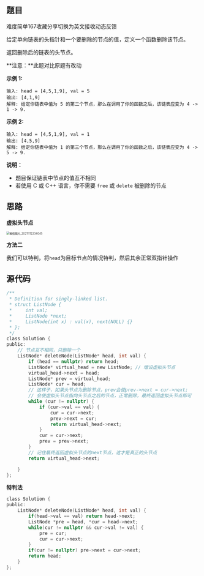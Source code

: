 ## 题目

难度简单167收藏分享切换为英文接收动态反馈

给定单向链表的头指针和一个要删除的节点的值，定义一个函数删除该节点。

返回删除后的链表的头节点。

**注意：**此题对比原题有改动

**示例 1:**

```
输入: head = [4,5,1,9], val = 5
输出: [4,1,9]
解释: 给定你链表中值为 5 的第二个节点，那么在调用了你的函数之后，该链表应变为 4 -> 1 -> 9.
```

**示例 2:**

```
输入: head = [4,5,1,9], val = 1
输出: [4,5,9]
解释: 给定你链表中值为 1 的第三个节点，那么在调用了你的函数之后，该链表应变为 4 -> 5 -> 9.
```

 

**说明：**

- 题目保证链表中节点的值互不相同
- 若使用 C 或 C++ 语言，你不需要 `free` 或 `delete` 被删除的节点

## 思路

**虚拟头节点**

<img src="https://syz-picture.oss-cn-shenzhen.aliyuncs.com/%E5%BE%AE%E4%BF%A1%E5%9B%BE%E7%89%87_20211112234045.jpg" alt="微信图片_20211112234045" style="zoom: 50%;" />

**方法二**

我们可以特判，将`head`为目标节点的情况特判，然后其余正常双指针操作

## 源代码

```C
/**
 * Definition for singly-linked list.
 * struct ListNode {
 *     int val;
 *     ListNode *next;
 *     ListNode(int x) : val(x), next(NULL) {}
 * };
 */
class Solution {
public:
    // 节点互不相同，只删除一个
    ListNode* deleteNode(ListNode* head, int val) {
        if (head == nullptr) return head;
        ListNode* virtual_head = new ListNode; // 增设虚拟头节点
        virtual_head->next = head;
        ListNode* prev = virtual_head;
        ListNode* cur = head;
        // 这样子，如果头节点为删除节点，prev会使prev->next = cur->next;
        // 会使虚拟头节点指向头节点之后的节点，正常删除，最终返回虚拟头节点即可
        while (cur != nullptr) {
            if (cur->val == val) {
                cur = cur->next;
                prev->next = cur;
                return virtual_head->next;
            }
            cur = cur->next;
            prev = prev->next;
        }
        // 记住最终返回虚拟头节点的next节点，这才是真正的头节点
        return virtual_head->next;

    }
};
```

**特判法**

```C
class Solution {
public:
    ListNode* deleteNode(ListNode* head, int val) {
        if(head->val == val) return head->next;
        ListNode *pre = head, *cur = head->next;
        while(cur != nullptr && cur->val != val) {
            pre = cur;
            cur = cur->next;
        }
        if(cur != nullptr) pre->next = cur->next;
        return head;
    }
};
```

